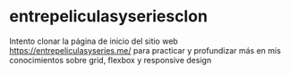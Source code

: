 # entrepeliculasyseriesclon
Intento clonar la página de inicio del sitio web https://entrepeliculasyseries.me/ para practicar y profundizar más en mis conocimientos sobre grid, flexbox y responsive design
